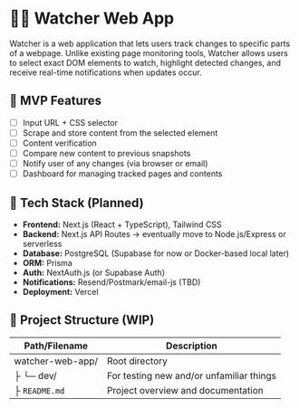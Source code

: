 # 🕵️‍♂️ Watcher Web App

Watcher is a web application that lets users track changes to specific parts of a webpage. Unlike existing page monitoring tools, Watcher allows users to select exact DOM elements to watch, highlight detected changes, and receive real-time notifications when updates occur.

## 🚀 MVP Features

- [ ] Input URL + CSS selector
- [ ] Scrape and store content from the selected element
- [ ] Content verification
- [ ] Compare new content to previous snapshots
- [ ] Notify user of any changes (via browser or email)
- [ ] Dashboard for managing tracked pages and contents

## 🧰 Tech Stack (Planned)

- **Frontend:** Next.js (React + TypeScript), Tailwind CSS
- **Backend:** Next.js API Routes → eventually move to Node.js/Express or serverless
- **Database:** PostgreSQL (Supabase for now or Docker-based local later)
- **ORM:** Prisma
- **Auth:** NextAuth.js (or Supabase Auth)
- **Notifications:** Resend/Postmark/email-js (TBD)
- **Deployment:** Vercel

## 📁 Project Structure (WIP)

| Path/Filename          | Description                                  |
|------------------------|----------------------------------------------|
| watcher-web-app/       | Root directory                               |
| ├ └─ dev/                | For testing new and/or unfamiliar things     |
| ├ `README.md`            | Project overview and documentation           |

<!-- 
Other files and directories to consider
| ├ `app/` or `pages/` | App Router (Next.js 13+) or Pages Router (legacy) structure                 |
| ├└─ `api/`          | API endpoints (e.g., `/api/scrape`)                                         |
| ├ `components/`       | Reusable UI components                                                      |
| ├ `lib/`              | Server-side utilities (e.g., scraping, diffing, notifications)              |
| ├ `prisma/`           | Prisma schema and database migration files                                 |
| ├ `services/`         | Application logic (e.g., tracking, change detection)                        |
| ├ `hooks/`            | Custom React hooks (e.g., `useScrape`)                                     |
| ├ `context/`          | React Context Providers (e.g., auth, settings)                              |
| ├ `styles/`           | Tailwind CSS files and other stylesheets                                   |
| ├ `public/`           | Static assets (e.g., favicon, images)                                      |
| ├ `.env.local`        | Local environment variable configuration                                    | -->
